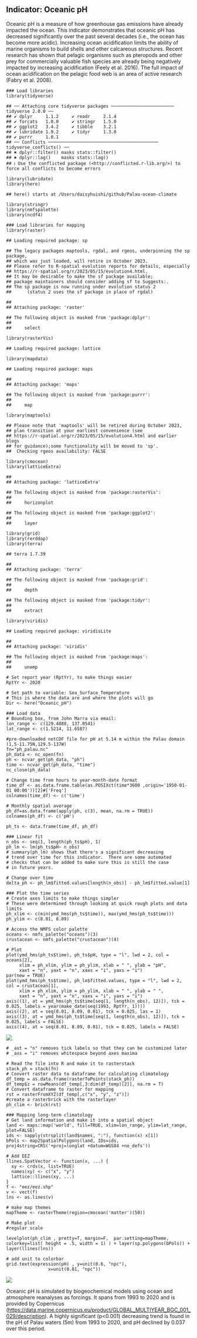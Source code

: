 ## **Indicator: Oceanic pH**

Oceanic pH is a measure of how greenhouse gas emissions have already
impacted the ocean. This indicator demonstrates that oceanic pH has
decreased significantly over the past several decades (i.e., the ocean
has become more acidic). Increasing ocean acidification limits the
ability of marine organisms to build shells and other calcareous
structures. Recent research has shown that pelagic organisms such as
pteropods and other prey for commercially valuable fish species are
already being negatively impacted by increasing acidification (Feely et
al. 2016). The full impact of ocean acidification on the pelagic food
web is an area of active research (Fabry et al. 2008).

    ### Load libraries
    library(tidyverse)

    ## ── Attaching core tidyverse packages ──────────────────────── tidyverse 2.0.0 ──
    ## ✔ dplyr     1.1.2     ✔ readr     2.1.4
    ## ✔ forcats   1.0.0     ✔ stringr   1.5.0
    ## ✔ ggplot2   3.4.2     ✔ tibble    3.2.1
    ## ✔ lubridate 1.9.2     ✔ tidyr     1.3.0
    ## ✔ purrr     1.0.1     
    ## ── Conflicts ────────────────────────────────────────── tidyverse_conflicts() ──
    ## ✖ dplyr::filter() masks stats::filter()
    ## ✖ dplyr::lag()    masks stats::lag()
    ## ℹ Use the conflicted package (<http://conflicted.r-lib.org/>) to force all conflicts to become errors

    library(lubridate)
    library(here)

    ## here() starts at /Users/daisyhuishi/github/Palau-ocean-climate

    library(stringr)
    library(nmfspalette)
    library(ncdf4) 

    ### Load libraries for mapping
    library(raster)

    ## Loading required package: sp

    ## The legacy packages maptools, rgdal, and rgeos, underpinning the sp package,
    ## which was just loaded, will retire in October 2023.
    ## Please refer to R-spatial evolution reports for details, especially
    ## https://r-spatial.org/r/2023/05/15/evolution4.html.
    ## It may be desirable to make the sf package available;
    ## package maintainers should consider adding sf to Suggests:.
    ## The sp package is now running under evolution status 2
    ##      (status 2 uses the sf package in place of rgdal)

    ## 
    ## Attaching package: 'raster'

    ## The following object is masked from 'package:dplyr':
    ## 
    ##     select

    library(rasterVis)

    ## Loading required package: lattice

    library(mapdata)

    ## Loading required package: maps

    ## 
    ## Attaching package: 'maps'

    ## The following object is masked from 'package:purrr':
    ## 
    ##     map

    library(maptools)

    ## Please note that 'maptools' will be retired during October 2023,
    ## plan transition at your earliest convenience (see
    ## https://r-spatial.org/r/2023/05/15/evolution4.html and earlier blogs
    ## for guidance);some functionality will be moved to 'sp'.
    ##  Checking rgeos availability: FALSE

    library(cmocean)
    library(latticeExtra)

    ## 
    ## Attaching package: 'latticeExtra'

    ## The following object is masked from 'package:rasterVis':
    ## 
    ##     horizonplot

    ## The following object is masked from 'package:ggplot2':
    ## 
    ##     layer

    library(grid)
    library(rerddap)
    library(terra)

    ## terra 1.7.39

    ## 
    ## Attaching package: 'terra'

    ## The following object is masked from 'package:grid':
    ## 
    ##     depth

    ## The following object is masked from 'package:tidyr':
    ## 
    ##     extract

    library(viridis)

    ## Loading required package: viridisLite

    ## 
    ## Attaching package: 'viridis'

    ## The following object is masked from 'package:maps':
    ## 
    ##     unemp

    # Set report year (RptYr), to make things easier
    RptYr <- 2020

    # Set path to variable: Sea_Surface_Temperature
    # This is where the data are and where the plots will go
    Dir <- here("Oceanic_pH")

    ### Load data
    # Bounding box, from John Marra via email:
    lon_range <- c(129.4088, 137.0541)
    lat_range <- c(1.5214, 11.6587)

    #pre-downloaded netCDF file for pH at 5.14 m within the Palau domain (1,5-11.75N,129.5-137W)
    fn="ph_palau.nc"
    ph_data <- nc_open(fn)
    ph <- ncvar_get(ph_data, "ph")
    time <- ncvar_get(ph_data, "time")
    nc_close(ph_data) 

    # Change time from hours to year-month-date format
    time_df <- as.data.frame.table(as.POSIXct(time*3600 ,origin='1950-01-01 00:00'))[2]#['Freq']
    colnames(time_df) <- c('time')

    # Monthly spatial average
    ph_df=as.data.frame(apply(ph, c(3), mean, na.rm = TRUE))
    colnames(ph_df) <- c('pH')

    ph_ts <- data.frame(time_df, ph_df)

    ### Linear fit
    n_obs <- seq(1, length(ph_ts$pH), 1)
    ph_lm <- lm(ph_ts$pH~ n_obs)
    # summary(ph_lm) shows that there's a significant decreasing
    # trend over time for this indicator.  There are some automated
    # checks that can be added to make sure this is still the case
    # in future years.

    # Change over time
    delta_ph <- ph_lm$fitted.values[length(n_obs)] - ph_lm$fitted.value[1]

    ### Plot the time series
    # Create axes limits to make things simpler
    # These were determined through looking at quick rough plots and data limits
    ph_xlim <- c(min(ymd_hms(ph_ts$time)), max(ymd_hms(ph_ts$time)))
    ph_ylim <- c(8.01, 8.09)

    # Access the NMFS color palette
    oceans <- nmfs_palette("oceans")(3)
    crustacean <- nmfs_palette("crustacean")(4)

    # Plot
    plot(ymd_hms(ph_ts$time), ph_ts$pH, type = "l", lwd = 2, col = oceans[2], 
         xlim = ph_xlim, ylim = ph_ylim, xlab = " ", ylab = "pH",
         xaxt = "n", yaxt = "n", xaxs = "i", yaxs = "i")
    par(new = TRUE)
    plot(ymd_hms(ph_ts$time), ph_lm$fitted.values, type = "l", lwd = 2, col = crustacean[1], 
         xlim = ph_xlim, ylim = ph_ylim, xlab = " ", ylab = " ",
         xaxt = "n", yaxt = "n", xaxs = "i", yaxs = "i")
    axis((1), at = ymd_hms(ph_ts$time[seq(1, length(n_obs), 12)]), tck = 0.025, labels = year(make_date(seq(1993, RptYr, 1))))
    axis((2), at = seq(8.01, 8.09, 0.01), tck = 0.025, las = 1)
    axis((3), at = ymd_hms(ph_ts$time[seq(1, length(n_obs), 12)]), tck = 0.025, labels = FALSE)
    axis((4), at = seq(8.01, 8.09, 0.01), tck = 0.025, labels = FALSE)

![](03-Oceanic_pH_files/figure-markdown_strict/unnamed-chunk-7-1.png)

    # _axt = "n" removes tick labels so that they can be customized later 
    # _axs = "i" removes whitespace beyond axes maxima

    # Read the file into R and make it to rasterstack
    stack_ph = stack(fn)
    # Convert raster data to dataframe for calculating climatology
    df_temp = as.data.frame(rasterToPoints(stack_ph))
    df_temp$z = rowMeans(df_temp[,3:dim(df_temp)[2]], na.rm = T)
    # Convert dataframe to raster for mapping
    rst = rasterFromXYZ(df_temp[,c("x", "y", "z")])
    #create a rasterbrick with the rasterlayer
    ph_clim <- brick(rst)

    ### Mapping long-term climatology
    # Get land information and make it into a spatial object
    land <- maps::map('world', fill=TRUE, xlim=lon_range, ylim=lat_range, plot=FALSE)
    ids <- sapply(strsplit(land$names, ":"), function(x) x[1])
    bPols <- map2SpatialPolygons(land, IDs=ids, proj4string=CRS('+proj=longlat +datum=WGS84 +no_defs'))

    # Add EEZ
    llines.SpatVector <- function(x, ...) {
      xy <- crds(x, list=TRUE)
      names(xy) <- c("x", "y")
      lattice::llines(xy, ...)
    }
    f <- "eez/eez.shp"
    v <- vect(f)
    lns <- as.lines(v)

    # make map themes
    mapTheme <- rasterTheme(region=cmocean('matter')(50))

    # Make plot
    #regular scale

    levelplot(ph_clim , pretty=T, margin=F,  par.setting=mapTheme, colorkey=list( height = .5, width = 1) ) + layer(sp.polygons(bPols)) + layer(llines(lns))

    # add unit to colorbar
    grid.text(expression(pH) , y=unit(0.6, "npc"), 
                    x=unit(0.81, "npc"))    

![](03-Oceanic_pH_files/figure-markdown_strict/unnamed-chunk-9-1.png)

Oceanic pH is simulated by biogeochemical models using ocean and
atmosphere reanalyses as forcings. It spans from 1993 to 2020 and is
provided by Copernicus
(<https://data.marine.copernicus.eu/product/GLOBAL_MULTIYEAR_BGC_001_029/description>).
A highly significant (p&lt;0.001) decreasing trend is found in the pH of
Palau waters (5m) from 1993 to 2020, and pH declined by 0.037 over this
period.
